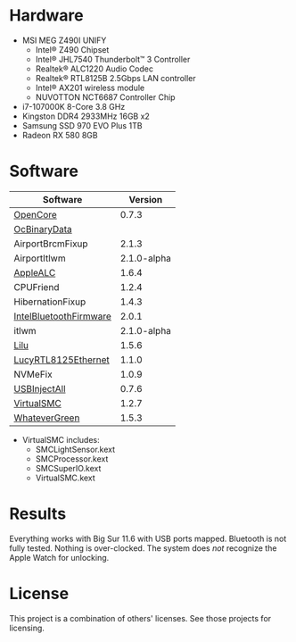 # Hardware
* MSI MEG Z490I UNIFY
  * Intel® Z490 Chipset
  * Intel® JHL7540 Thunderbolt™ 3 Controller
  * Realtek® ALC1220 Audio Codec
  * Realtek® RTL8125B 2.5Gbps LAN controller
  * Intel® AX201 wireless module
  * NUVOTTON NCT6687 Controller Chip
* i7-107000K 8-Core 3.8 GHz
* Kingston DDR4 2933MHz 16GB x2
* Samsung SSD 970 EVO Plus 1TB
* Radeon RX 580 8GB

# Software
Software | Version
-------- | -------
[OpenCore](https://github.com/acidanthera/OpenCorePkg) | 0.7.3
[OcBinaryData](https://github.com/acidanthera/OcBinaryData) |
AirportBrcmFixup | 2.1.3
AirportItlwm | 2.1.0-alpha
[AppleALC](https://github.com/acidanthera/AppleALC) | 1.6.4
CPUFriend | 1.2.4
HibernationFixup | 1.4.3
[IntelBluetoothFirmware](https://github.com/OpenIntelWireless/IntelBluetoothFirmware) | 2.0.1
itlwm | 2.1.0-alpha
[Lilu](https://github.com/acidanthera/Lilu) | 1.5.6
[LucyRTL8125Ethernet](https://github.com/Mieze/LucyRTL8125Ethernet) | 1.1.0
NVMeFix | 1.0.9
[USBInjectAll](https://github.com/Sniki/OS-X-USB-Inject-All) | 0.7.6
[VirtualSMC](https://github.com/acidanthera/VirtualSMC) | 1.2.7
[WhateverGreen](https://github.com/acidanthera/WhateverGreen) | 1.5.3

* VirtualSMC includes:
  * SMCLightSensor.kext
  * SMCProcessor.kext
  * SMCSuperIO.kext
  * VirtualSMC.kext

# Results
Everything works with Big Sur 11.6 with USB ports mapped. Bluetooth is not fully tested. Nothing is over-clocked. The system does *not* recognize the Apple Watch for unlocking. 

# License
This project is a combination of others' licenses. See those projects for licensing.
